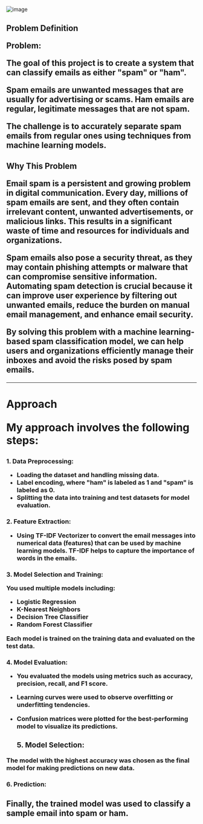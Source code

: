 ![image](https://github.com/user-attachments/assets/95a9bd0b-e73b-4bd9-9950-9cd1c0d5552a)


**<h2>Problem Definition**

**Problem:**

 The goal of this project is to create a system that can classify emails as either "spam" or "ham".

Spam emails are unwanted messages that are usually for advertising or scams.
 Ham emails are regular, legitimate messages that are not spam.


The challenge is to accurately separate spam emails from regular ones using techniques from  machine learning models.



**<h2>Why This Problem**

Email spam is a persistent and growing problem in digital communication. Every day, millions of spam emails are sent, and they often contain irrelevant content, unwanted advertisements, or malicious links. This results in a significant waste of time and resources for individuals and organizations.

Spam emails also pose a security threat, as they may contain phishing attempts or malware that can compromise sensitive information. Automating spam detection is crucial because it can improve user experience by filtering out unwanted emails, reduce the burden on manual email management, and enhance email security.

By solving this problem with a machine learning-based spam classification model, we can help users and organizations efficiently manage their inboxes and avoid the risks posed by spam emails.

---

**<h1>Approach**

My approach involves the following steps:

**<h3>1. Data Preprocessing**:

- Loading the dataset and handling missing data.
- Label encoding, where "ham" is labeled as 1 and "spam" is labeled as 0.
- Splitting the data into training and test datasets for model evaluation.

**<h3>2. Feature Extraction**:

- Using **TF-IDF Vectorizer** to convert the email messages into numerical data (features) that can be used by machine learning models. TF-IDF helps to capture the importance of words in the emails.

**<h3>3. Model Selection and Training**:

You used multiple models including:

- **Logistic Regression**
- **K-Nearest Neighbors**
- **Decision Tree Classifier**
- **Random Forest Classifier**

Each model is trained on the training data and evaluated on the test data.

**<h3>4. Model Evaluation**:

- You evaluated the models using metrics such as **accuracy**, **precision**, **recall**, and **F1 score**.
- **Learning curves** were used to observe overfitting or underfitting tendencies.
- **Confusion matrices** were plotted for the best-performing model to visualize its predictions.

  **<h3>5. Model Selection**:

The model with the highest accuracy was chosen as the final model for making predictions on new data.

**<h3>6. Prediction**:

## Finally, the trained model was used to classify a sample email into spam or ham.

